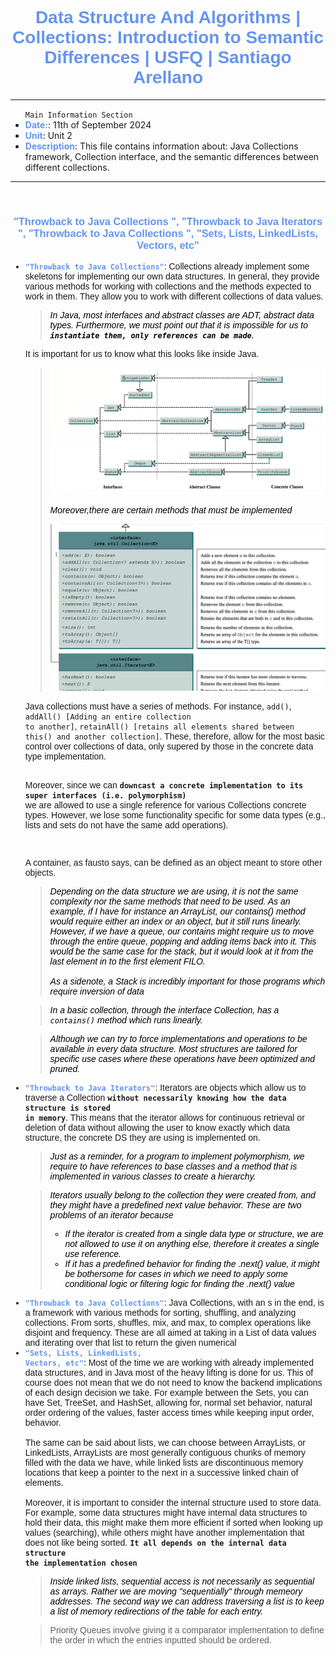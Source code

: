 
<h1 style=" color: cornflowerblue; text-align: center; font-family: 'Consolas', sans-serif;">
Data Structure And Algorithms | Collections: Introduction to Semantic Differences | USFQ | Santiago Arellano
</h1>


***
<ul>
<code>Main Information Section</code>
<li><b style="color: cornflowerblue; font-weight: bold">Date:</b>: 11th of September 2024</li>
<li><b style="color: cornflowerblue; font-weight: bold">Unit</b>: Unit 2</li>
<li><b style="color: cornflowerblue; font-weight: bold">Description</b>: This file contains information about: Java Collections framework, Collection interface, and
the semantic differences between different collections.</li>
</ul>

***
<br>
<h3 style=" color: cornflowerblue; text-align: center; font-family: 'Consolas', sans-serif;">
"Throwback to Java Collections ", "Throwback to Java Iterators ", "Throwback to Java Collections ", "Sets, Lists, LinkedLists,
Vectors, etc"
</h3>
<ul style="font-family: Consolas, sans-serif">
<li><code style="color: cornflowerblue; font-weight: bold">"Throwback to Java Collections"</code>:
Collections already implement some skeletons for implementing our own data structures. In general, they provide
various methods for working with collections and the methods expected to work in them. They allow you to work with different 
collections of data values.
<blockquote style="font-style: italic; color: black"> 
In Java, most interfaces and abstract classes are ADT, abstract data types. Furthermore, we must point out that it is
impossible for us to <code><b>instantiate them, only references can be made</b></code>.
</blockquote>
It is important for us to know what this looks like inside Java.
<blockquote style="font-style: italic; color: black"> 
<body>

![img_3.png](Images/img17.png)

</body>
Moreover,there are certain methods that must be implemented
<body>

![img_4.png](Images/img18.png)
</body>
</blockquote>
Java collections must have a series of methods. For instance, <code>add()</code>, <code>addAll() [Adding an entire collection
to another]</code>, <code>retainAll() [retains all elements shared between this() and another collection]</code>. These,
therefore, allow for the most basic control over collections of data, only supered by those in the concrete data type 
implementation.
<br><br>
<p>
Moreover, since we can <code><b>downcast a concrete implementation to its super interfaces (i.e. polymorphism)
</b></code> we are allowed to use a single reference for various Collections concrete types. However, we lose some 
functionality specific for some data types (e.g., lists and sets do not have the same add operations).
</p>
<br>
<p>A container, as fausto says, can be defined as an object meant to store other objects.</p>
<blockquote style="font-style: italic; color: black"> 
Depending on the data structure we are using, it is not the same complexity nor the same methods that need to be used. As
an example, if I have for instance an ArrayList, our contains() method would require either an index or an object, but it 
still runs linearly. However, if we have a queue, our contains might require us to move through the entire queue, popping and 
adding items back into it. This would be the same case for the stack, but it would look at it from the last element in to the
first element FILO. 
<br><br>
As a sidenote, a Stack is incredibly important for those programs which require inversion of data
</blockquote>
<blockquote style="font-style: italic; color: black"> In a basic collection, through the interface Collection, has a 
<code>contains()</code> method which runs linearly.</blockquote>
<blockquote style="font-style: italic; color: black"> 
Although we can try to force implementations and operations to be available in every data structure. Most structures are 
tailored for specific use cases where these operations have been optimized and pruned. 
</blockquote>
</li>
<!--! A Comment to separate them all -->
<li><code style="color: cornflowerblue; font-weight: bold">"Throwback to Java Iterators"</code>: Iterators are objects 
which allow us to traverse a Collection <code><b>without necessarily knowing how the data structure is stored 
in memory</b></code>. This means that the iterator allows for continuous retrieval or deletion of data without allowing
the user to know exactly which data structure, the concrete DS they are using is implemented on.

<blockquote style="font-style: italic; color: black"> 
Just as a reminder, for a program to implement polymorphism, we require to have references to base classes and a method that
is implemented in various classes to create a hierarchy.
</blockquote>
<blockquote style="font-style: italic; color: black"> 
Iterators usually belong to the collection they were created from, and they might have a predefined next value behavior.
These are two problems of an iterator because
<ul>
<li>If the iterator is created from a single data type or structure, we are not allowed to use it on anything else,
therefore it creates a single use reference.</li>
<li>If it has a predefined behavior for finding the .next() value, it might be bothersome for cases in which we need 
to apply some conditional logic or filtering logic for finding the .next() value</li>
</ul></blockquote>
</li>
<!--! A Comment to separate them all -->
<li><code style="color: cornflowerblue; font-weight: bold">"Throwback to Java Collections"</code>:
Java Collections, with an s in the end, is a framework with various methods for sorting, shuffling, and analyzing collections.
From sorts, shuffles, mix, and max, to complex operations like disjoint and frequency. These are all aimed at taking in a List
of data values and iterating over that list to return the given numerical <quantity class=""></quantity></li>
<li><code style="color: cornflowerblue; font-weight: bold">"Sets, Lists, LinkedLists,
Vectors, etc"</code>:
Most of the time we are working with already implemented data structures, and in Java most of the heavy lifting is done for us.
This of course does not mean that we do not need to know the backend implications of each design decision we take. For example
between the Sets, you can have Set, TreeSet, and HashSet, allowing for, normal set behavior, natural order ordering of the values,
faster access times while keeping input order, behavior.
<br><br>
The same can be said about lists, we can choose between ArrayLists, or LinkedLists, ArrayLists are most generally contiguous 
chunks of memory filled with the data we have, while linked lists are discontinuous memory locations that keep a pointer to the 
next in a successive linked chain of elements.
<br><br>
Moreover, it is important to consider the internal structure used to store data. For example, some data structures might have 
internal data structures to hold their data, this might make them more efficient if sorted when looking up values (searching), while others
might have another implementation that does not like being sorted. <code><b>It all depends on the internal data structure
the implementation chosen</b></code>
<blockquote style="font-style: italic; color: black"> 
Inside linked lists, sequential access is not necessarily as sequential as arrays. Rather we are moving "sequentially" through
memeory addresses. The second way we can address traversing a list is to keep a list of memory redirections 
of the table for each entry.
</blockquote>
<blockquote>
Priority Queues involve giving it a comparator implementation to define the order in which the entries inputted should be
ordered. 
</blockquote>
</li>


</ul>